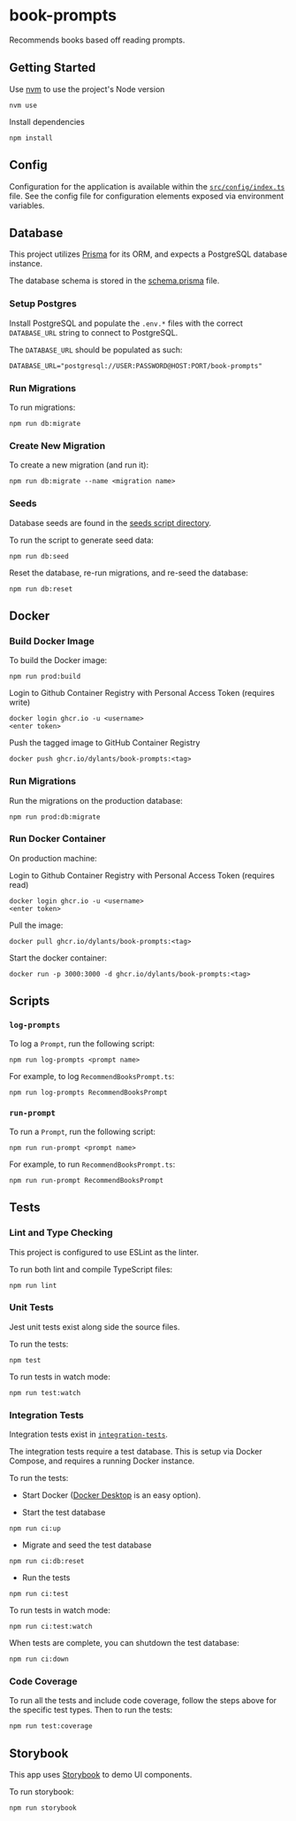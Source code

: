 # book-prompts

Recommends books based off reading prompts.

## Getting Started

Use [nvm](https://github.com/nvm-sh/nvm) to use the project's Node version

```
nvm use
```

Install dependencies

```
npm install
```

## Config

Configuration for the application is available within the [`src/config/index.ts`](src/config/index.ts) file. See the config file for configuration elements exposed via environment variables.

## Database

This project utilizes [Prisma](https://www.prisma.io/) for its ORM, and expects a PostgreSQL database instance.

The database schema is stored in the [schema.prisma](prisma/schema.prisma) file.

### Setup Postgres

Install PostgreSQL and populate the `.env.*` files with the correct `DATABASE_URL` string to connect to PostgreSQL.

The `DATABASE_URL` should be populated as such:

```
DATABASE_URL="postgresql://USER:PASSWORD@HOST:PORT/book-prompts"
```

### Run Migrations

To run migrations:

```
npm run db:migrate
```

### Create New Migration

To create a new migration (and run it):

```
npm run db:migrate --name <migration name>
```

### Seeds

Database seeds are found in the [seeds script directory](prisma/seeds/).

To run the script to generate seed data:

```
npm run db:seed
```

Reset the database, re-run migrations, and re-seed the database:

```
npm run db:reset
```

## Docker

### Build Docker Image

To build the Docker image:

```
npm run prod:build
```

Login to Github Container Registry with Personal Access Token (requires write)
```
docker login ghcr.io -u <username>
<enter token>
```

Push the tagged image to GitHub Container Registry
```
docker push ghcr.io/dylants/book-prompts:<tag>
```

### Run Migrations

Run the migrations on the production database:

```
npm run prod:db:migrate
```

### Run Docker Container

On production machine:

Login to Github Container Registry with Personal Access Token (requires read)
```
docker login ghcr.io -u <username>
<enter token>
```

Pull the image:
```
docker pull ghcr.io/dylants/book-prompts:<tag>
```

Start the docker container:
```
docker run -p 3000:3000 -d ghcr.io/dylants/book-prompts:<tag>
```

## Scripts

### `log-prompts`

To log a `Prompt`, run the following script:

```
npm run log-prompts <prompt name>
```

For example, to log `RecommendBooksPrompt.ts`:

```
npm run log-prompts RecommendBooksPrompt
```

### `run-prompt`

To run a `Prompt`, run the following script:

```
npm run run-prompt <prompt name>
```

For example, to run `RecommendBooksPrompt.ts`:

```
npm run run-prompt RecommendBooksPrompt
```

## Tests

### Lint and Type Checking

This project is configured to use ESLint as the linter.

To run both lint and compile TypeScript files:

```
npm run lint
```

### Unit Tests

Jest unit tests exist along side the source files.

To run the tests:

```
npm test
```

To run tests in watch mode:

```
npm run test:watch
```

### Integration Tests

Integration tests exist in [`integration-tests`](integration-tests).

The integration tests require a test database. This is setup via Docker Compose, and requires a running Docker instance.

To run the tests:

- Start Docker ([Docker Desktop](https://docs.docker.com/desktop/) is an easy option).

- Start the test database

```
npm run ci:up
```

- Migrate and seed the test database

```
npm run ci:db:reset
```

- Run the tests

```
npm run ci:test
```

To run tests in watch mode:

```
npm run ci:test:watch
```

When tests are complete, you can shutdown the test database:

```
npm run ci:down
```

### Code Coverage

To run all the tests and include code coverage, follow the steps above for the specific test types. Then to run the tests:

```
npm run test:coverage
```

## Storybook

This app uses [Storybook](https://storybook.js.org/) to demo UI components.

To run storybook:

```
npm run storybook
```
